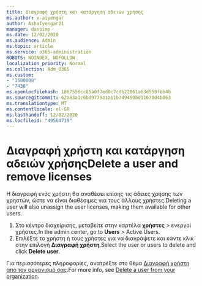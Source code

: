 ```yaml
---
title: Διαγραφή χρήστη και κατάργηση αδειών χρήσης
ms.author: v-aiyengar
author: AshaIyengar21
manager: dansimp
ms.date: 12/02/2020
ms.audience: Admin
ms.topic: article
ms.service: o365-administration
ROBOTS: NOINDEX, NOFOLLOW
localization_priority: Normal
ms.collection: Adm_O365
ms.custom:
- "1500008"
- "7438"
ms.openlocfilehash: 1867556cc85a0f7ed0c7cdb22061a63d559fbb4b
ms.sourcegitcommit: 62a83a1c6bd9779a1a11b749490bd11670d4b063
ms.translationtype: MT
ms.contentlocale: el-GR
ms.lasthandoff: 12/02/2020
ms.locfileid: "49564719"
---
```

# <a name="delete-a-user-and-remove-licenses"></a><span data-ttu-id="e00ee-102">Διαγραφή χρήστη και κατάργηση αδειών χρήσης</span><span class="sxs-lookup"><span data-stu-id="e00ee-102">Delete a user and remove licenses</span></span>

<span data-ttu-id="e00ee-103">Η διαγραφή ενός χρήστη θα αναθέσει επίσης τις άδειες χρήσης των χρηστών, ώστε να είναι διαθέσιμες για τους άλλους χρήστες.</span><span class="sxs-lookup"><span data-stu-id="e00ee-103">Deleting a user will also unassign the user licenses, making them available for other users.</span></span> 
1. <span data-ttu-id="e00ee-104">Στο κέντρο διαχείρισης, μεταβείτε στην καρτέλα **χρήστες** > ενεργοί χρήστες.</span><span class="sxs-lookup"><span data-stu-id="e00ee-104">In the admin center, go to **Users** > Active Users.</span></span>
1. <span data-ttu-id="e00ee-105">Επιλέξτε το χρήστη ή τους χρήστες για να διαγράψετε και κάντε κλικ στην επιλογή **Διαγραφή χρήστη**.</span><span class="sxs-lookup"><span data-stu-id="e00ee-105">Select the user or users to delete and click **Delete user**.</span></span>

<span data-ttu-id="e00ee-106">Για περισσότερες πληροφορίες, ανατρέξτε στο θέμα [Διαγραφή χρήστη από τον οργανισμό σας](https://docs.microsoft.com/microsoft-365/admin/add-users/delete-a-user).</span><span class="sxs-lookup"><span data-stu-id="e00ee-106">For more info, see [Delete a user from your organization](https://docs.microsoft.com/microsoft-365/admin/add-users/delete-a-user).</span></span> 